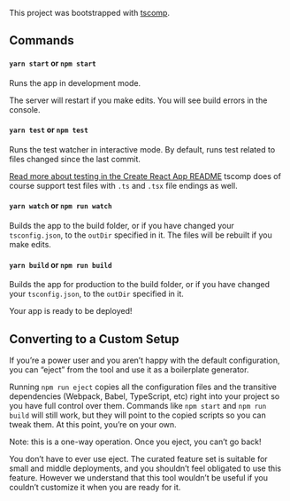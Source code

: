 This project was bootstrapped with [tscomp](https://github.com/pajn/tscomp).

## Commands

#### `yarn start` or `npm start`
Runs the app in development mode.

The server will restart if you make edits. You will see build errors in the
console.

#### `yarn test` or `npm test`
Runs the test watcher in interactive mode.
By default, runs test related to files changed since the last commit.

[Read more about testing in the Create React App README](https://github.com/facebookincubator/create-react-app/blob/master/packages/react-scripts/template/README.md#running-tests)
tscomp does of course support test files with `.ts` and `.tsx` file endings as well.

#### `yarn watch` or `npm run watch`
Builds the app to the build folder, or if you have changed your `tsconfig.json`,
to the `outDir` specified in it. The files will be rebuilt if you make edits.

#### `yarn build` or `npm run build`
Builds the app for production to the build folder, or if you have changed your `tsconfig.json`,
to the `outDir` specified in it.

Your app is ready to be deployed!

## Converting to a Custom Setup

If you’re a power user and you aren’t happy with the default configuration, you can “eject” from the tool and use it as a boilerplate generator.

Running `npm run eject` copies all the configuration files and the transitive dependencies (Webpack, Babel, TypeScript, etc) right into your project so you have full control over them. Commands like `npm start` and `npm run build` will still work, but they will point to the copied scripts so you can tweak them. At this point, you’re on your own.

Note: this is a one-way operation. Once you eject, you can’t go back!

You don’t have to ever use eject. The curated feature set is suitable for small and middle deployments, and you shouldn’t feel obligated to use this feature. However we understand that this tool wouldn’t be useful if you couldn’t customize it when you are ready for it.
